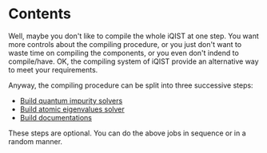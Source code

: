 # Contents

Well, maybe you don't like to compile the whole iQIST at one step. You want more controls about the compiling procedure, or you just don't want to waste time on compiling the components, or you even don't indend to compile/have. OK, the compiling system of iQIST provide an alternative way to meet your requirements.

Anyway, the compiling procedure can be split into three successive steps:

* [Build quantum impurity solvers](solvers.md)
* [Build atomic eigenvalues solver](atomic.md)
* [Build documentations](docs.md)

These steps are optional. You can do the above jobs in sequence or in a random manner.
